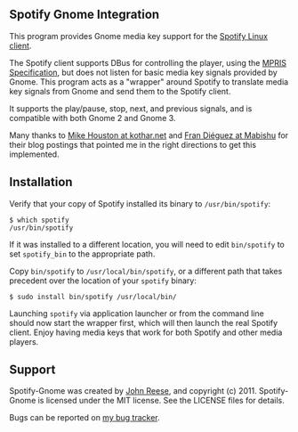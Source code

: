 Spotify Gnome Integration
-------------------------

This program provides Gnome media key support for the
[Spotify Linux client](http://www.spotify.com/us/download/previews/).

The Spotify client supports DBus for controlling the player, using the
[MPRIS Specification](http://www.mpris.org/2.1/spec/), but does not listen for basic
media key signals provided by Gnome.  This program acts as a "wrapper" around Spotify
to translate media key signals from Gnome and send them to the Spotify client.

It supports the play/pause, stop, next, and previous signals, and is compatible with
both Gnome 2 and Gnome 3.

Many thanks to [Mike Houston at kothar.net](http://kothar.net/index.php/blog/30-spotifydbus)
and [Fran Diéguez at Mabishu](http://www.mabishu.com/blog/2010/11/15/playing-with-d-bus-interface-of-spotify-for-linux/)
for their blog postings that pointed me in the right directions to get this implemented.


Installation
------------

Verify that your copy of Spotify installed its binary to `/usr/bin/spotify`:

    $ which spotify
	/usr/bin/spotify

If it was installed to a different location, you will need to edit `bin/spotify` to set
`spotify_bin` to the appropriate path.

Copy `bin/spotify` to `/usr/local/bin/spotify`, or a different path that takes precedent
over the location of your `spotify` binary:

    $ sudo install bin/spotify /usr/local/bin/

Launching `spotify` via application launcher or from the command line should now start
the wrapper first, which will then launch the real Spotify client.  Enjoy having media
keys that work for both Spotify and other media players.


Support
-------

Spotify-Gnome was created by [John Reese](http://johnmreese.com), and copyright (c) 2011.
Spotify-Gnome is licensed under the MIT license.  See the LICENSE files for details.

Bugs can be reported on [my bug tracker](http://leetcode.net/mantis/).

